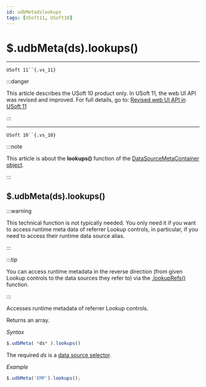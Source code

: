 ```yaml
---
id: udbMetadslookups
tags: [USoft11, USoft10]
---
```

# $.udbMeta(ds).lookups()



----

`USoft 11``{.vs_11}`


:::danger

This article describes the USoft 10 product only.
In USoft 11, the web UI API was revised and improved. For full details, go to:
[Revised web UI API in USoft 11](/docs/Web_and_app_UIs/UDB_udb/Revised_web_UI_API_in_USoft_11.md)

:::

----

`USoft 10``{.vs_10}`


:::note

This article is about the **lookups()** function of the [DataSourceMetaContainer object](/docs/Web_and_app_UIs/UDB_DataSourceMetaContainer).

:::

## **$.udbMeta(ds).lookups()**


:::warning

This technical function is not typically needed. You only need it if you want to access runtime meta data of referrer Lookup controls, in particular, if you need to access their runtime data source alias.

:::


:::tip

You can access runtime metadata in the reverse direction (from given Lookup controls to the data sources they refer to) via the [.lookupRefs()](/docs/Web_and_app_UIs/UDB_DataSourceMetaContainer/udbMetadslookupRefs.md) function.

:::

Accesses runtime metadata of referrer Lookup controls.

Returns an array.

*Syntax*

```js
$.udbMeta( *ds* ).lookups()
```

The required *ds* is a [data source selector](/docs/Web_and_app_UIs/UDB_DataSourceMetaContainer/UDB_DataSourceMetaContainer_object.md).

*Example*

```js
$.udbMeta('EMP').lookups();
```

 